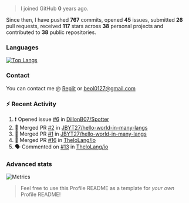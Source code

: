 > I joined GitHub **0** years ago.

Since then, I have pushed **767** commits, opened **45** issues, submitted **26** pull requests, received **117** stars across **38** personal projects and contributed to **38** public repositories.


### Languages

[![Top Langs](https://github-readme-stats.vercel.app/api/top-langs/?username=JBYT27&layout=compact&langs_count=8)](https://github.com/anuraghazra/github-readme-stats)


### Contact
You can contact me @ [Replit](https://replit.com/@JBloves27) or beol0127@gmail.com

### :zap: Recent Activity

<!--START_SECTION:activity-->
1. ❗️ Opened issue [#6](https://github.com/DillonB07/Spotter/issues/6) in [DillonB07/Spotter](https://github.com/DillonB07/Spotter)
2. 🎉 Merged PR [#2](https://github.com/JBYT27/hello-world-in-many-langs/pull/2) in [JBYT27/hello-world-in-many-langs](https://github.com/JBYT27/hello-world-in-many-langs)
3. 🎉 Merged PR [#1](https://github.com/JBYT27/hello-world-in-many-langs/pull/1) in [JBYT27/hello-world-in-many-langs](https://github.com/JBYT27/hello-world-in-many-langs)
4. 🎉 Merged PR [#16](https://github.com/TheIoLang/io/pull/16) in [TheIoLang/io](https://github.com/TheIoLang/io)
5. 🗣 Commented on [#13](https://github.com/TheIoLang/io/issues/13) in [TheIoLang/io](https://github.com/TheIoLang/io)
<!--END_SECTION:activity-->

### Advanced stats

![Metrics](https://github.com/JBYT27/JBYT27/blob/main/github-metrics.svg)


> Feel free to use this Profile README as a template for *your own* Profile README!

